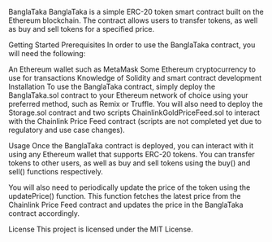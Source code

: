BanglaTaka
BanglaTaka is a simple ERC-20 token smart contract built on the Ethereum blockchain. The contract allows users to transfer tokens, as well as buy and sell tokens for a specified price.

Getting Started
Prerequisites
In order to use the BanglaTaka contract, you will need the following:

An Ethereum wallet such as MetaMask
Some Ethereum cryptocurrency to use for transactions
Knowledge of Solidity and smart contract development
Installation
To use the BanglaTaka contract, simply deploy the BanglaTaka.sol contract to your Ethereum network of choice using your preferred method, such as Remix or Truffle. You will also need to deploy the Storage.sol contract and two scripts ChainlinkGoldPriceFeed.sol to interact with the Chainlink Price Feed contract (scripts are not completed yet due to regulatory and use case changes).

Usage
Once the BanglaTaka contract is deployed, you can interact with it using any Ethereum wallet that supports ERC-20 tokens. You can transfer tokens to other users, as well as buy and sell tokens using the buy() and sell() functions respectively.

You will also need to periodically update the price of the token using the updatePrice() function. This function fetches the latest price from the Chainlink Price Feed contract and updates the price in the BanglaTaka contract accordingly.


License
This project is licensed under the MIT License.
